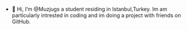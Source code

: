 - 👋 Hi, I’m @Muzjugs a student residing in Istanbul,Turkey. Im am particularly intrested in coding and im doing a project with friends on GitHub.
